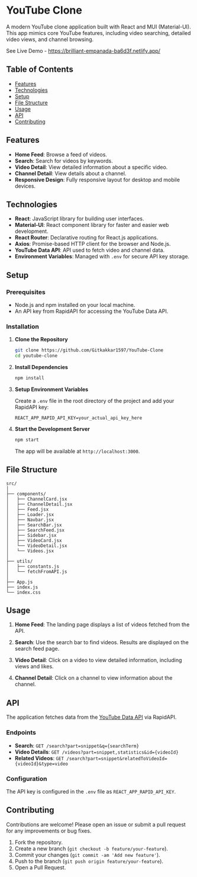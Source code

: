 # YouTube Clone

A modern YouTube clone application built with React and MUI (Material-UI). This app mimics core YouTube features, including video searching, detailed video views, and channel browsing.

See Live Demo - https://brilliant-empanada-ba6d3f.netlify.app/

## Table of Contents

- [Features](#features)
- [Technologies](#technologies)
- [Setup](#setup)
- [File Structure](#file-structure)
- [Usage](#usage)
- [API](#api)
- [Contributing](#contributing)

## Features

- **Home Feed**: Browse a feed of videos.
- **Search**: Search for videos by keywords.
- **Video Detail**: View detailed information about a specific video.
- **Channel Detail**: View details about a channel.
- **Responsive Design**: Fully responsive layout for desktop and mobile devices.

## Technologies

- **React**: JavaScript library for building user interfaces.
- **Material-UI**: React component library for faster and easier web development.
- **React Router**: Declarative routing for React.js applications.
- **Axios**: Promise-based HTTP client for the browser and Node.js.
- **YouTube Data API**: API used to fetch video and channel data.
- **Environment Variables**: Managed with `.env` for secure API key storage.

## Setup

### Prerequisites

- Node.js and npm installed on your local machine.
- An API key from RapidAPI for accessing the YouTube Data API.

### Installation

1. **Clone the Repository**

    ```bash
    git clone https://github.com/Gitkakkar1597/YouTube-Clone
    cd youtube-clone
    ```

2. **Install Dependencies**

    ```bash
    npm install
    ```

3. **Setup Environment Variables**

    Create a `.env` file in the root directory of the project and add your RapidAPI key:

    ```env
    REACT_APP_RAPID_API_KEY=your_actual_api_key_here
    ```

4. **Start the Development Server**

    ```bash
    npm start
    ```

    The app will be available at `http://localhost:3000`.

## File Structure

```plaintext
src/
│
├── components/
│   ├── ChannelCard.jsx
│   ├── ChannelDetail.jsx
│   ├── Feed.jsx
│   ├── Loader.jsx
│   ├── Navbar.jsx
│   ├── SearchBar.jsx
│   ├── SearchFeed.jsx
│   ├── Sidebar.jsx
│   ├── VideoCard.jsx
│   └── VideoDetail.jsx
│   └── Videos.jsx
│
├── utils/
│   ├── constants.js
│   └── fetchFromAPI.js
│
├── App.js
├── index.js
└── index.css
```

## Usage

1. **Home Feed**: The landing page displays a list of videos fetched from the API.

2. **Search**: Use the search bar to find videos. Results are displayed on the search feed page.

3. **Video Detail**: Click on a video to view detailed information, including views and likes.

4. **Channel Detail**: Click on a channel to view information about the channel.

## API

The application fetches data from the [YouTube Data API](https://rapidapi.com/youtube/api/youtube-v31) via RapidAPI.

### Endpoints

- **Search**: `GET /search?part=snippet&q={searchTerm}`
- **Video Details**: `GET /videos?part=snippet,statistics&id={videoId}`
- **Related Videos**: `GET /search?part=snippet&relatedToVideoId={videoId}&type=video`

### Configuration

The API key is configured in the `.env` file as `REACT_APP_RAPID_API_KEY`.

## Contributing

Contributions are welcome! Please open an issue or submit a pull request for any improvements or bug fixes.

1. Fork the repository.
2. Create a new branch (`git checkout -b feature/your-feature`).
3. Commit your changes (`git commit -am 'Add new feature'`).
4. Push to the branch (`git push origin feature/your-feature`).
5. Open a Pull Request.
